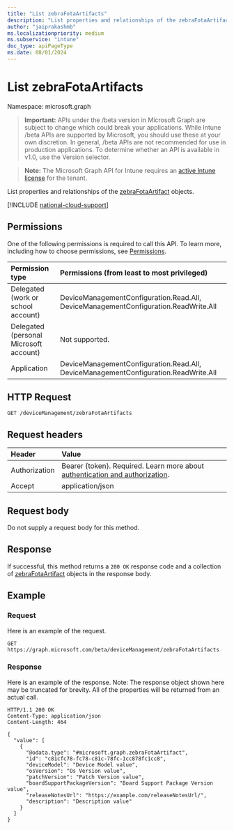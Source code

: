 ```yaml
---
title: "List zebraFotaArtifacts"
description: "List properties and relationships of the zebraFotaArtifact objects."
author: "jaiprakashmb"
ms.localizationpriority: medium
ms.subservice: "intune"
doc_type: apiPageType
ms.date: 08/01/2024
---
```


# List zebraFotaArtifacts

Namespace: microsoft.graph

> **Important:** APIs under the /beta version in Microsoft Graph are subject to change which could break your applications. While Intune /beta APIs are supported by Microsoft, you should use these at your own discretion. In general, /beta APIs are not recommended for use in production applications. To determine whether an API is available in v1.0, use the Version selector.

> **Note:** The Microsoft Graph API for Intune requires an [active Intune license](https://go.microsoft.com/fwlink/?linkid=839381) for the tenant.

List properties and relationships of the [zebraFotaArtifact](../resources/intune-androidfotaservice-zebrafotaartifact.md) objects.

[!INCLUDE [national-cloud-support](../../includes/all-clouds.md)]

## Permissions
One of the following permissions is required to call this API. To learn more, including how to choose permissions, see [Permissions](/graph/permissions-reference).

|Permission type|Permissions (from least to most privileged)|
|:---|:---|
|Delegated (work or school account)|DeviceManagementConfiguration.Read.All, DeviceManagementConfiguration.ReadWrite.All|
|Delegated (personal Microsoft account)|Not supported.|
|Application|DeviceManagementConfiguration.Read.All, DeviceManagementConfiguration.ReadWrite.All|

## HTTP Request
<!-- {
  "blockType": "ignored"
}
-->
``` http
GET /deviceManagement/zebraFotaArtifacts
```

## Request headers
|Header|Value|
|:---|:---|
|Authorization|Bearer {token}. Required. Learn more about [authentication and authorization](/graph/auth/auth-concepts).|
|Accept|application/json|

## Request body
Do not supply a request body for this method.

## Response
If successful, this method returns a `200 OK` response code and a collection of [zebraFotaArtifact](../resources/intune-androidfotaservice-zebrafotaartifact.md) objects in the response body.

## Example

### Request
Here is an example of the request.
``` http
GET https://graph.microsoft.com/beta/deviceManagement/zebraFotaArtifacts
```

### Response
Here is an example of the response. Note: The response object shown here may be truncated for brevity. All of the properties will be returned from an actual call.
``` http
HTTP/1.1 200 OK
Content-Type: application/json
Content-Length: 464

{
  "value": [
    {
      "@odata.type": "#microsoft.graph.zebraFotaArtifact",
      "id": "c81cfc78-fc78-c81c-78fc-1cc878fc1cc8",
      "deviceModel": "Device Model value",
      "osVersion": "Os Version value",
      "patchVersion": "Patch Version value",
      "boardSupportPackageVersion": "Board Support Package Version value",
      "releaseNotesUrl": "https://example.com/releaseNotesUrl/",
      "description": "Description value"
    }
  ]
}
```
